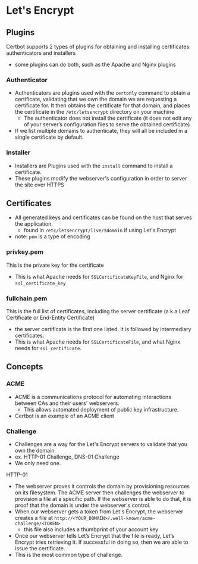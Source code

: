
# Let's Encrypt
## Plugins
Certbot supports 2 types of plugins for obtaining and installing certificates: authenticators and installers
- some plugins can do both, such as the Apache and Nginx plugins

### Authenticator
- Authenticators are plugins used with the `certonly` command to obtain a certificate, validating that we own the domain we are requesting a certificate for. It then obtains the certificate for that domain, and places the certificate in the `/etc/letsencrypt` directory on your machine
	- The authenticator does not install the certificate (it does not edit any of your server’s configuration files to serve the obtained certificate)
- If we list multiple domains to authenticate, they will all be included in a single certificate by default.

### Installer
- Installers are Plugins used with the `install` command to install a certificate.
- These plugins modify the webserver's configuration in order to server the site over HTTPS 

## Certificates
- All generated keys and certificates can be found on the host that serves the application. 
	- found in `/etc/letsencrypt/live/$domain` if using Let's Encrypt
- note: `pem` is a type of encoding

### privkey.pem
This is the private key for the certificate 
- This is what Apache needs for `SSLCertificateKeyFile`, and Nginx for `ssl_certificate_key`

### fullchain.pem
This is the full list of certificates, including the server certificate (a.k.a Leaf Certificate or End-Entity Certificate)
- the server certificate is the first one listed. It is followed by intermediary certificates. 
- This is what Apache needs for `SSLCertificateFile`, and what Nginx needs for `ssl_certificate`.

## Concepts
### ACME
- ACME is a communications protocol for automating interactions between CAs and their users' webservers.
	- This allows automated deployment of public key infrastructure.
- Certbot is an example of an ACME client

### Challenge
- Challenges are a way for the Let's Encrypt servers to validate that you own the domain.
- ex. HTTP-01 Challenge, DNS-01 Challenge
- We only need one.

HTTP-01
- The webserver proves it controls the domain by provisioning resources on its filesystem. The ACME server then challenges the webserver to provision a file at a specific path. If the webserver is able to do that, it is proof that the domain is under the webserver's control.
- When our webserver gets a token from Let's Encrypt, the webserver creates a file at `http://<YOUR_DOMAIN>/.well-known/acme-challenge/<TOKEN>`
	- this file also includes a thumbprint of your account key
- Once our webserver tells Let’s Encrypt that the file is ready, Let’s Encrypt tries retrieving it. If successful in doing so, then we are able to issue the certificate.
- This is the most common type of challenge.
